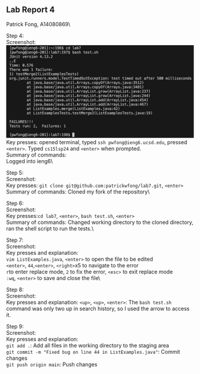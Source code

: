 ## Lab Report 4
Patrick Fong, A14080869\

Step 4:\
Screenshot: ![Image](ss2.png)\
Key presses: opened terminal, typed ``ssh pwfong@ieng6.ucsd.edu``, pressed ``<enter>``. Typed ``cs15lsp24`` and ``<enter>`` when prompted.\
Summary of commands:\
Logged into ieng6\

Step 5:\
Screenshot:\
Key presses: ``git clone git@github.com:patrickwfong/lab7.git``, ``<enter>``\
Summary of commands: Cloned my fork of the repository\\

Step 6:\
Screenshot:\
Key presses:``cd lab7``, ``<enter>``, ``bash test.sh``, ``<enter>``\
Summary of commands: Changed working directory to the cloned directory, ran the shell script to run the tests.\\

Step 7:\
Screenshot:\
Key presses and explanation:\
``vim ListExamples.java``, ``<enter>`` to open the file to be edited\
``<enter>``, ``44``,``<enter>``, ``<right>``x5 to navigate to the error\
``r``to enter replace mode, ``2`` to fix the error, ``<esc>`` to exit replace mode\
``:wq``, ``<enter>`` to save and close the file\\

Step 8:\
Screenshot:\
Key presses and explanation: ``<up>``, ``<up>``, ``<enter>``: The ``bash test.sh`` command was only two up in search history, so I used the arrow to access it.

Step 9:\
Screenshot:\
Key presses and explanation:\
``git add .``: Add all files in the working directory to the staging area\
``git commit -m "Fixed bug on line 44 in ListExamples.java"``: Commit changes\
``git push origin main``: Push changes
